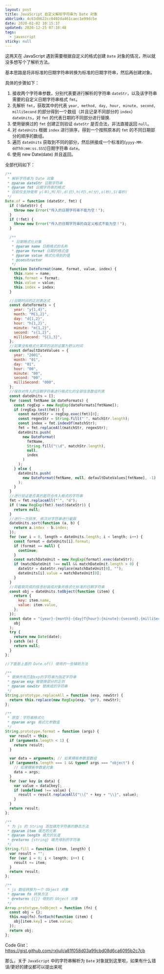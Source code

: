 ```yaml
---
layout: post
title: JavaScript 自定义解析字符串为 Date 对象
abbrlink: 4c63d8622cc0492da461caec1e99dc5e
date: 2020-02-02 10:15:37
updated: 2020-12-25 07:10:48
tags:
  - javascript
sticky: null
---
```


这两天在 JavaScript 遇到需要根据自定义的格式创建 `Date` 对象的情况，所以就没多想写个了解析方法。

基本思路是将非标准的日期字符串转换为标准的日期字符串，然后再创建对象。

具体的步骤如下：

1.  接收两个字符串参数，分别代表要进行解析的字符串 `dateStr`，以及该字符串需要的自定义日期字符串格式 `fmt`。
1.  先解析 `fmt`，获取其中的代表 `year, method, day, hour, minute, second, milliSecond` 的部分得到一个数组（并且记录不同部分的 `index`）`dateUnits`，对 `fmt` 的代表日期的不同部分进行替换.
1.  使用替换过的 `fmt` 创建正则验证 `dateStr` 是否合法，非法直接返回 `null`。
1.  对 `dateUnits` 根据 `index` 进行排序，得到一个按照原本的 `fmt` 的不同日期部分的顺序的数组。
1.  遍历 `dateUnits` 获取到不同的部分，然后拼接成一个标准的(`yyyy-MM-ddThh:mm:ss.SSS`)日期字符串 `date`。
1.  使用 new Date(date) 并且返回。

全部代码如下：

```js
/**
 * 解析字符串为 Date 对象
 * @param dateStr 日期字符串
 * @param fmt 日期字符串的格式
 * 目前仅支持使用 y(年),M(月),d(日),h(时),m(分),s(秒),S(毫秒)
 */
Date.of = function (dateStr, fmt) {
  if (!dateStr) {
    throw new Error("传入的日期字符串不能为空！");
  }
  if (!fmt) {
    throw new Error("传入的日期字符串的自定义格式不能为空！");
  }

  /**
   * 日期格式化对象
   * @param name 日期格式的名称
   * @param format 日期的格式值
   * @param value 格式化得到的值
   * @constructor
   */
  function DateFormat(name, format, value, index) {
    this.name = name;
    this.format = format;
    this.value = value;
    this.index = index;
  }

  //日期时间的正则表达式
  const dateFormats = {
    year: "y{1,4}",
    month: "M{1,2}",
    day: "d{1,2}",
    hour: "h{1,2}",
    minute: "m{1,2}",
    second: "s{1,2}",
    milliSecond: "S{1,3}",
  };
  //如果没有格式化某项的话则设置为默认时间
  const defaultDateValues = {
    year: "2001",
    month: "01",
    day: "01",
    hour: "00",
    minute: "00",
    second: "00",
    milliSecond: "000",
  };
  //保存对传入的日期字符串进行格式化的全部信息数组列表
  const dateUnits = [];
  for (const fmtName in dateFormats) {
    const regExp = new RegExp(dateFormats[fmtName]);
    if (regExp.test(fmt)) {
      const matchStr = regExp.exec(fmt)[0];
      const regexStr = String.fill("`", matchStr.length);
      const index = fmt.indexOf(matchStr);
      fmt = fmt.replaceAll(matchStr, regexStr);
      dateUnits.push(
        new DateFormat(
          fmtName,
          String.fill("\\d", matchStr.length),
          null,
          index
        )
      );
    } else {
      dateUnits.push(
        new DateFormat(fmtName, null, defaultDateValues[fmtName], -1)
      );
    }
  }
  //进行验证是否真的是符合传入格式的字符串
  fmt = fmt.replaceAll("`", "d");
  if (!new RegExp(fmt).test(dateStr)) {
    return null;
  }
  //进行一次排序, 依次对字符串进行截取
  dateUnits.sort(function (a, b) {
    return a.index - b.index;
  });
  for (var i = 0, length = dateUnits.length; i < length; i++) {
    const format = dateUnits[i].format;
    if (format == null) {
      continue;
    }
    const matchDateUnit = new RegExp(format).exec(dateStr);
    if (matchDateUnit !== null && matchDateUnit.length > 0) {
      dateStr = dateStr.replace(matchDateUnit[0], "");
      dateUnits[i].value = matchDateUnit[0];
    }
  }
  //将截取完成的信息封装成对象并格式化标准的日期字符串
  const obj = dateUnits.toObject(function (item) {
    return {
      key: item.name,
      value: item.value,
    };
  });
  const date = "{year}-{month}-{day}T{hour}:{minute}:{second}.{milliSecond}".format(
    obj
  );
  try {
    return new Date(date);
  } catch (e) {
    return null;
  }
};

//下面是上面的 Date.of() 使用的一些辅助方法

/**
 * 替换所有匹配exp的字符串为指定字符串
 * @param exp 被替换部分的正则
 * @param newStr 替换成的字符串
 */
String.prototype.replaceAll = function (exp, newStr) {
  return this.replace(new RegExp(exp, "gm"), newStr);
};

/**
 * 原型：字符串格式化
 * @param args 格式化参数值
 */
String.prototype.format = function (args) {
  var result = this;
  if (arguments.length < 1) {
    return result;
  }

  var data = arguments; // 如果模板参数是数组
  if (arguments.length === 1 && typeof args === "object") {
    // 如果模板参数是对象
    data = args;
  }
  for (var key in data) {
    var value = data[key];
    if (undefined !== value) {
      result = result.replaceAll("\\{" + key + "\\}", value);
    }
  }
  return result;
};

/**
 * 为 js 的 String 添加填充字符串的静态方法
 * @param item 填充的元素
 * @param length 填充的长度
 * @returns {string} 填充得到的字符串
 */
String.fill = function (item, length) {
  var result = "";
  for (var i = 0; i < length; i++) {
    result += item;
  }
  return result;
};

/**
 * js 数组转换为一个 Object 对象
 * @param fn 转换方法
 * @returns {{}} 得到的 Object 对象
 */
Array.prototype.toObject = function (fn) {
  const obj = {};
  this.map(fn).forEach(function (item) {
    obj[item.key] = item.value;
  });
  return obj;
};
```

Code Gist：https://gist.github.com/rxliuli/a81f058d03a99cbd08d6ca6095b2c7cb

那么，关于 `JavaScript` 中的字符串解析为 `Date` 对象就到这里啦，如果有什么错误/更好的建议都可以提出来呢
